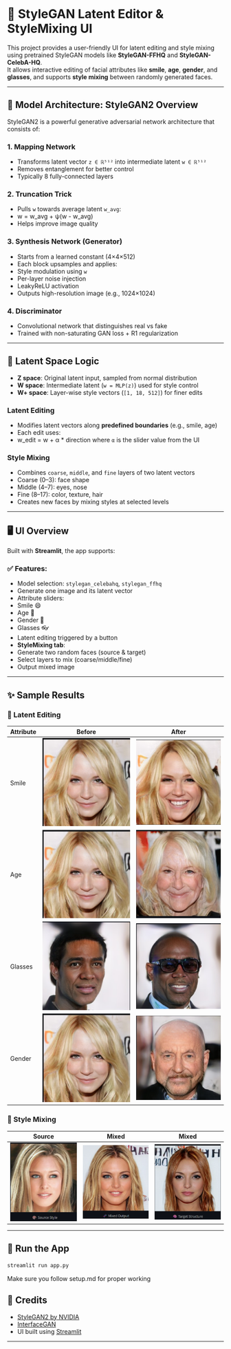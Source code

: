 # 🎨 StyleGAN Latent Editor & StyleMixing UI

This project provides a user-friendly UI for latent editing and style mixing using pretrained StyleGAN models like **StyleGAN-FFHQ** and **StyleGAN-CelebA-HQ**.  
It allows interactive editing of facial attributes like **smile**, **age**, **gender**, and **glasses**, and supports **style mixing** between randomly generated faces.

---

## 🧠 Model Architecture: StyleGAN2 Overview

StyleGAN2 is a powerful generative adversarial network architecture that consists of:

### 1. **Mapping Network**
- Transforms latent vector `z ∈ ℝ⁵¹²` into intermediate latent `w ∈ ℝ⁵¹²`
- Removes entanglement for better control
- Typically 8 fully-connected layers

### 2. **Truncation Trick**
- Pulls `w` towards average latent `w_avg`:
- w = w_avg + ψ(w - w_avg)
- Helps improve image quality

### 3. **Synthesis Network (Generator)**
- Starts from a learned constant (4×4×512)
- Each block upsamples and applies:
- Style modulation using `w`
- Per-layer noise injection
- LeakyReLU activation
- Outputs high-resolution image (e.g., 1024×1024)

### 4. **Discriminator**
- Convolutional network that distinguishes real vs fake
- Trained with non-saturating GAN loss + R1 regularization

---

## 🧬 Latent Space Logic

- **Z space**: Original latent input, sampled from normal distribution
- **W space**: Intermediate latent (`w = MLP(z)`) used for style control
- **W+ space**: Layer-wise style vectors (`[1, 18, 512]`) for finer edits

### Latent Editing
- Modifies latent vectors along **predefined boundaries** (e.g., smile, age)
- Each edit uses:
- w_edit = w + α * direction
  where `α` is the slider value from the UI

### Style Mixing
- Combines `coarse`, `middle`, and `fine` layers of two latent vectors
- Coarse (0–3): face shape  
- Middle (4–7): eyes, nose  
- Fine (8–17): color, texture, hair  
- Creates new faces by mixing styles at selected levels

---

## 🖥️ UI Overview

Built with **Streamlit**, the app supports:

### ✅ Features:
- Model selection: `stylegan_celebahq`, `stylegan_ffhq`
- Generate one image and its latent vector
- Attribute sliders:
- Smile 😄
- Age 👴
- Gender 🚻
- Glasses 👓
- Latent editing triggered by a button
- **StyleMixing tab**:
- Generate two random faces (source & target)
- Select layers to mix (coarse/middle/fine)
- Output mixed image

---

## ✨ Sample Results

### 🎯 Latent Editing

| Attribute | Before | After |
|----------|--------|-------|
| Smile    | ![](results/1.png) | ![](results/1_smile.png) |
| Age      | ![](results/1.png) | ![](results/1_age.png)   |
| Glasses  | ![](results/2.png) | ![](results/2_glasses.png) |
| Gender  | ![](results/1.png) | ![](results/1_gender.png) |

### 🔀 Style Mixing

| Source | Mixed | Mixed |
|--------|--------|-------|
| ![](results/31.png) | ![](results/3.png) | ![](results/32.png) |


---

## 🚀 Run the App

```bash
streamlit run app.py
```
Make sure you follow setup.md for proper working

## 📝 Credits

* [StyleGAN2 by NVIDIA](https://github.com/NVlabs/stylegan2)
* [InterfaceGAN](https://github.com/shenxz/InterfaceGAN)
* UI built using [Streamlit](https://streamlit.io)

---


